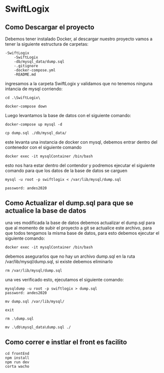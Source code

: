 # SwiftLogix

## Como Descargar el proyecto
Debemos tener instalado Docker, al descargar nuestro proyecto vamos a tener la siguiente estructura de carpetas:

```
-SwiftLogix
    -SwiftLogix
    -db/mysql_data/dump.sql
    -.gitignore
    -docker-compose.yml
    -README.md
```
ingresamos a la carpeta SwiftLogix y validamos que no tenemos ninguna intancia de mysql corriendo:

```
cd .\SwiftLogix\

docker-compose down
```
Luego levantamos la base de datos con el siguiente comando:

```
docker-compose up mysql -d

cp dump.sql ./db/mysql_data/

```


este levanta una instancia de docker con mysql, debemos entrar dentro del contenedor con el siguiente comando

```
docker exec -it mysqlContainer /bin/bash
```
esto nos hara estar dentro del contendor y podremos ejecutar el siguiente comando para que los datos de la base de datos se carguen

```
mysql -u root -p swiftlogix < /var/lib/mysql/dump.sql

password: andes2020
```

## Como Actualizar el dump.sql para que se actualice la base de datos
una ves modificada la base de datos debemos actualizar el dump.sql para que al momento de subir el proyecto a git
se actualice este archivo, para que todos tengamos la misma base de datos, para esto debemos ejecutar el siguiente comando:

```
docker exec -it mysqlContainer /bin/bash
```
debemos asegurarlos que no hay un archivo dump.sql en la ruta /var/lib/mysql/dump.sql, si existe debemos eliminarlo

```
rm /var/lib/mysql/dump.sql
```

una ves verificado esto, ejecutamos el siguiente comando:

```
mysqldump -u root -p swiftlogix > dump.sql
password: andes2020

mv dump.sql /var/lib/mysql/

exit

rm .\dump.sql

mv .\db\mysql_data\dump.sql ./

```

## Como correr e instlar el front es facilito

```
cd frontEnd
npm install
npm run dev
corta wacho
```
